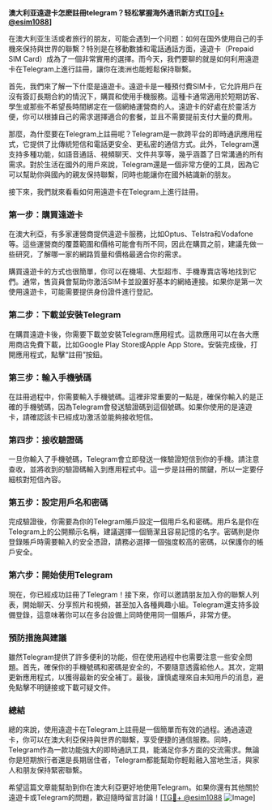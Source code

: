 **澳大利亚遠遊卡怎麽註冊telegram？轻松掌握海外通讯新方式[[TG💪+ @esim1088](https://t.me/s/esim1088)]**

在澳大利亚生活或者旅行的朋友，可能会遇到一个问题：如何在国外使用自己的手機來保持與世界的聯繫？特別是在移動數據和電話通話方面，遠遊卡（Prepaid SIM Card）成為了一個非常實用的選擇。而今天，我們要聊的就是如何利用遠遊卡在Telegram上進行註冊，讓你在澳洲也能輕鬆保持聯繫。

首先，我們來了解一下什麼是遠遊卡。遠遊卡是一種預付費SIM卡，它允許用戶在沒有簽訂長期合約的情況下，購買和使用手機服務。這種卡通常適用於短期訪客、學生或那些不希望長時間綁定在一個網絡運營商的人。遠遊卡的好處在於靈活方便，你可以根據自己的需求選擇適合的套餐，並且不需要提前支付大量的費用。

那麼，為什麼要在Telegram上註冊呢？Telegram是一款跨平台的即時通訊應用程式，它提供了比傳統短信和電話更安全、更私密的通信方式。此外，Telegram還支持多種功能，如語音通話、視頻聊天、文件共享等，幾乎涵蓋了日常溝通的所有需求。對於生活在國外的用戶來說，Telegram還是一個非常方便的工具，因為它可以幫助你與國內的親友保持聯繫，同時也能讓你在國外結識新的朋友。

接下來，我們就來看看如何用遠遊卡在Telegram上進行註冊。

### 第一步：購買遠遊卡

在澳大利亞，有多家運營商提供遠遊卡服務，比如Optus、Telstra和Vodafone等。這些運營商的覆蓋範圍和價格可能會有所不同，因此在購買之前，建議先做一些研究，了解哪一家的網路質量和價格最適合你的需求。

購買遠遊卡的方式也很簡單，你可以在機場、大型超市、手機專賣店等地找到它們。通常，售貨員會幫助你激活SIM卡並設置好基本的網絡連接。如果你是第一次使用遠遊卡，可能需要提供身份證件進行登記。

### 第二步：下載並安裝Telegram

在購買遠遊卡後，你需要下載並安裝Telegram應用程式。這款應用可以在各大應用商店免費下載，比如Google Play Store或Apple App Store。安裝完成後，打開應用程式，點擊“註冊”按鈕。

### 第三步：輸入手機號碼

在註冊過程中，你需要輸入手機號碼。這裡非常重要的一點是，確保你輸入的是正確的手機號碼，因為Telegram會發送驗證碼到這個號碼。如果你使用的是遠遊卡，請確認該卡已經成功激活並能夠接收短信。

### 第四步：接收驗證碼

一旦你輸入了手機號碼，Telegram會立即發送一條驗證短信到你的手機。請注意查收，並將收到的驗證碼輸入到應用程式中。這一步是註冊的關鍵，所以一定要仔細核對短信內容。

### 第五步：設定用戶名和密碼

完成驗證後，你需要為你的Telegram賬戶設定一個用戶名和密碼。用戶名是你在Telegram上的公開顯示名稱，建議選擇一個簡潔且容易記憶的名字。密碼則是你登錄賬戶時需要輸入的安全憑證，請務必選擇一個強度較高的密碼，以保護你的帳戶安全。

### 第六步：開始使用Telegram

現在，你已經成功註冊了Telegram！接下來，你可以邀請朋友加入你的聯繫人列表，開始聊天、分享照片和視頻，甚至加入各種興趣小組。Telegram還支持多設備登錄，這意味著你可以在多台設備上同時使用同一個賬戶，非常方便。

### 預防措施與建議

雖然Telegram提供了許多便利的功能，但在使用過程中也需要注意一些安全問題。首先，確保你的手機號碼和密碼是安全的，不要隨意透露給他人。其次，定期更新應用程式，以獲得最新的安全補丁。最後，謹慎處理來自未知用戶的消息，避免點擊不明鏈接或下載可疑文件。

### 總結

總的來說，使用遠遊卡在Telegram上註冊是一個簡單而有效的過程。通過遠遊卡，你可以在澳大利亞保持與世界的聯繫，享受便捷的通信服務。同時，Telegram作為一款功能強大的即時通訊工具，能滿足你多方面的交流需求。無論你是短期旅行者還是長期居住者，Telegram都能幫助你輕鬆融入當地生活，與家人和朋友保持緊密聯繫。

希望這篇文章能幫助到你在澳大利亞更好地使用Telegram。如果你還有其他關於遠遊卡或Telegram的問題，歡迎隨時留言討論！[[TG💪+ @esim1088](https://t.me/s/esim1088) ![Image](https://i.postimg.cc/4NQfJmqS/Snipaste-2025-05-13-00-14-12.png)]